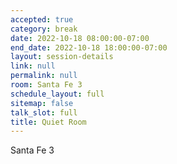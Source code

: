 ```yaml
---
accepted: true
category: break
date: 2022-10-18 08:00:00-07:00
end_date: 2022-10-18 18:00:00-07:00
layout: session-details
link: null
permalink: null
room: Santa Fe 3
schedule_layout: full
sitemap: false
talk_slot: full
title: Quiet Room
---
```


Santa Fe 3
